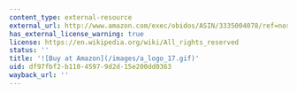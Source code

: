 ```yaml
---
content_type: external-resource
external_url: http://www.amazon.com/exec/obidos/ASIN/3335004078/ref=nosim/mitopencourse-20
has_external_license_warning: true
license: https://en.wikipedia.org/wiki/All_rights_reserved
status: ''
title: '![Buy at Amazon](/images/a_logo_17.gif)'
uid: df97fbf2-b110-4597-9d2d-15e200dd0363
wayback_url: ''
---
```

